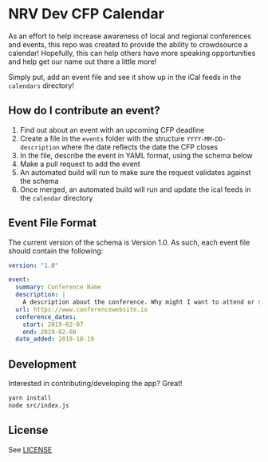 
# NRV Dev CFP Calendar

As an effort to help increase awareness of local and regional conferences and events, this repo was created to provide the ability to crowdsource a calendar! Hopefully, this can help others have more speaking opportunities and help get our name out there a little more!

Simply put, add an event file and see it show up in the iCal feeds in the `calendars` directory!


## How do I contribute an event?

1. Find out about an event with an upcoming CFP deadline
2. Create a file in the `events` folder with the structure `YYYY-MM-DD-description` where the date reflects the date the CFP closes
3. In the file, describe the event in YAML format, using the schema below
4. Make a pull request to add the event
5. An automated build will run to make sure the request validates against the schema
6. Once merged, an automated build will run and update the ical feeds in the `calendar` directory


## Event File Format

The current version of the schema is Version 1.0. As such, each event file should contain the following:

```yaml
version: "1.0"

event:
  summary: Conference Name
  description: |
    A description about the conference. Why might I want to attend or speak? Can use copy from the event's website.
  url: https://www.conferencewebsite.io
  conference_dates:
    start: 2019-02-07
    end: 2019-02-08
  date_added: 2018-10-19
```

## Development

Interested in contributing/developing the app? Great!

```bash
yarn install
node src/index.js
```


## License

See [LICENSE](LICENSE)